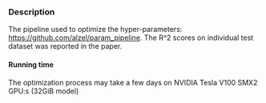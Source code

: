 ### Description
The pipeline used to optimize the hyper-parameters: https://github.com/alzel/param_pipeline. The R^2 scores on individual test dataset was reported in the paper.

#### Running time
The optimization process may take a few days on NVIDIA Tesla V100 SMX2 GPU:s (32GiB model)
